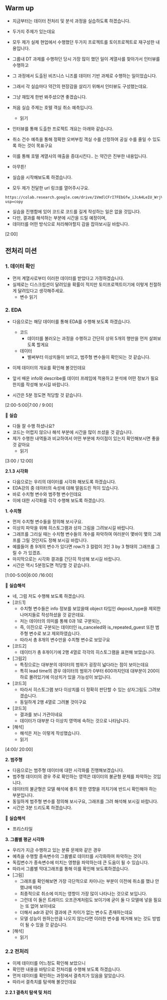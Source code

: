 ## Warm up

- 지금부터는 데이터 전처리 및 분석 과정을 실습하도록 하겠습니다.
- 두가지 주제가 있는데요
- 모두 제가 실제 현업에서 수행했던 두가지 프로젝트를 토이프로젝트로 재구성한 내용입니다.
- 그룹내 DT 과제를 수행하던 당시 가장 많이 했던 일이 계열사를 찾아가서 인터뷰를 수행하고
- 그 과정에서 도출된 비즈니스 니즈를 데이터 기반 과제로 수행하는 일이었습니다.
- 그래서 각 실습마다 약간의 현장감을 살리기 위해서 인터뷰도 구성했는데요.
- 그냥 재밌게 한번 봐주셨으면 좋겠습니다.



- 처음 실습 주제는 호텔 객실 취소 예측입니다.
  - 읽기



- 인터뷰를 통해 도출한 프로젝트 개요는 아래와 같습니다.

- 취소 건수 예측을 통해 정확한 오버부킹 객실 수를 산정하여 공실 수를 줄일 수 있도록 하는 것이 목표구요

- 이를 통해 호텔 계열사의 매출을 증대시킨다.. 는 약간은 진부한 내용입니다.

  

- 아무튼!
- 실습을 시작해보도록 하겠습니다.
- 모두 제가 전달한 url 링크를 열어주시구요.

````
https://colab.research.google.com/drive/1VmdlCFrI7FEbGfw_iJcA4LeIU_WrjVat?usp=copy
````

- 실습을 진행함에 있어 코드로 코드를 길게 작성하는 일은 없을 것입니다.
- 다만, 결과를 해석하는 부분에 시간을 드릴 예정이며,
- 데이터를 어떤 방식으로 처리해야할지 감을 잡아보시길 바랍니다.

[2:00]

## 전처리 미션

### 1. 데이터 확인

- 먼저 계열사로부터 이러한 데이터를 받았다고 가정하겠습니다.
- 실제로는 디스크립션이 달려있을 확률이 적지만 토이프로젝트이기에 이렇게 친절하게 달려있다고 생각해주세요.
  - 변수 읽기



### 2. EDA

- 다음으로는 해당 데이터를 통해 EDA를 수행해 보도록 하겠습니다.
  - 코드
    - 데이터를 불러오는 과정을 수행하고 간단히 상위 5개의 행만을 먼저 살펴보도록 할게요
  - 데이터
    - 벌써부터 이상치들이 보이고, 범주형 변수들이 확인되는 것 같습니다.



- 이제 데이터의 개요를 확인해 볼것인데요
- 앞서 배운 info와 describe를 데이터 프레임에 적용하고 분석에 어떤 정보가 필요한지를 작성해 보시길 바랍니다.
- 시간은 5분 정도면 적당할 것 같습니다.

[2:00-5:00|7:00 / 9:00]



🧠 **실습**

- 다들 잘 수행 하셨나요?
- 코드는 어렵지 않으나 해석 부분에 시간을 많이 쓰셨을 것 같습니다.
- 제가 수행한 내역들과 비교하여서 어떤 부분에 차이점이 있는지 확인해보시면 좋을것 같아요
  - 읽기

[3:00 / 12:00]



**2.1.3 시각화**

- 다음으로는 우리의 데이터를 시각화 해보도록 하겠습니다.
- EDA강의 중 데이터의 속성에 대해 말씀드린 적이 있습니다.
- 바로 수치형 변수와 범주형 변수인데요
- 이에 대한 시각화를 각각 수행해 보도록 하겠습니다.



**1. 수치형**

- 먼저 수치형 변수들을 정의해 보시구요.
- 이상치 파악을 위해 히스토그램과 상자 그림을 그려보시길 바랍니다.
- 그래프를 그리실 때는 수치형 변수들의 개수를 파악하여 여러분이 몇바이 몇의 그래프를 그릴 것인지도 정해 보시길 바랍니다.
- 예를들어 총 9개의 변수가 있다면 row가 3 컬럼이 3인 3 by 3 형태의 그래프를 그릴 수 가 있겠죠.
- 마지막으로는 시각화 결과를 간단히 작성해 보시길 바랍니다.
- 시간은 역시 5분정도면 적당할 것 같습니다.

[1:00-5:00|6:00 /16:00]



🧠 **실습해석**

- 네, 그럼 저도 수행해 보도록 하겠습니다.
- [코드1]
  - 수치형 변수들은 info 정보를 보았을때 object 타입인 deposit_type을 제외한 나머지들로 작성하셨을 것 같은데요.
  - 저는 데이터의 의미를 통해 0과 1로 구분되는,
  - 즉, 이진으로 구분되는 데이터인 is_canceled와 is_repeated_guest 또한 범주형 변수로 보고 제외하였습니다.
  - 따라서 총 8개의 변수만을 수치형 변수로 보았구요
- [코드2]
  - 데이터가 총 8개이기에 2행 4열로 각각의 히스토그램을 표현해 보았습니다.
- [그림2]
  - 특징으로는 대부분의 데이터의 범위가 굉장히 넓다라는 점이 보이는데요
  - 특히 lead time의 경우 데이터의 범위가 0부터 600까지인데 대부분이 200이 하로 몰려있기에 이상치가 있을 가능성이 보입니다.
- [코드3]
  - 따라서 히스토그램 보다 이상치를 더 정확히 판단할 수 있는 상자그림도 그려보겠습니다.
  - 동일하게 2행 4열로 그려볼 것이구요
- [코드3]
  - 결과를 보니 가관이네요
  - 데이터가 대부분 다 이상치 영역에 속하는 것으로 나타납니다.
- [해석]
  - 해석은 저는 이렇게 작성했습니다.
  - 읽기

[4:00/ 20:00]



**2. 범주형**

- 다음으로는 범주형 데이터에 대한 시각화를 진행해보겠습니다.
- 범주형 데이터의 경우 주로 확인하는 영역은 데이터의 불균형 문제를 파악하는 것입니다.
- 데이터의 불균형은 모델 해석에 좋지 못한 영향을 끼치기에 반드시 확인해야 하는 부분입니다.
- 동일하게 범주형 변수를 정의해 보시구요, 그래프를 그려 해석해 보시길 바랍니다.
- 시간은 3분 드리도록 하겠습니다.



🧠 **실습해석**

- 프리스타일



**3. 그룹별 평균 시각화**

- 우리가 지금 수행하고 있는 분류 문제와 같은 경우
- 예측을 수행할 종속변수의 그룹별로 데이터를 시각화하여 파악하는 것이
- 독립변수가 종속변수에 미치는 영향을 파악하는데 큰 도움이 될 수 있습니다.
- 따라서 그룹별 막대그래프를 통해 이를 확인해 보도록하겠습니다.
- [그림]
  - 그래프를 확인해보면 가장 극단적으로 차이나는 부분이 이전에 취소를 했냐 안했냐에 따라
  - 최종적으로 취소에 미치는 영향이 가장 많이 나타나는 것으로 보입니다.
  - 그런데 이 둘은 트레이드 오프관계처럼도 보이기에 굳이 둘 다 모델에 넣을 필요는 또 없어 보이네요
  - 더해서 adr과 같이 결과에 큰 차이가 없는 변수도 존재하는데요
  - 모델 성능이 원하는만큼 나오지 않는다면 이러한 변수를 제거해 보는 것도 방법이 될 수 있을 것 같습니다.
- [해석]
  - 읽기



### 2.2 전처리

- 이제 데이터를 어느정도 확인해 보았으니
- 확인한 내용을 바탕으로 전처리를 수행해 보도록 하겠습니다.
- 먼저 데이터를 확인하는 과정에서 결측치가 있음을 알았습니다.
- 따라서 결측치를 탐색해 볼것인데요



**2.2.1 결측치 탐색 및 처리**



